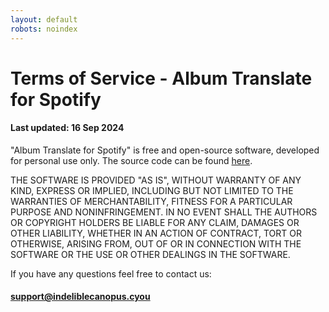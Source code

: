 ```yaml
---
layout: default
robots: noindex
---
```


# Terms of Service - Album Translate for Spotify

#### Last updated: 16 Sep 2024

"Album Translate for Spotify" is free and open-source software, developed for personal use only. The source code can be found [here](https://github.com/indeliblecanopus/album-translate-for-spotify).

THE SOFTWARE IS PROVIDED "AS IS", WITHOUT WARRANTY OF ANY KIND, EXPRESS OR
IMPLIED, INCLUDING BUT NOT LIMITED TO THE WARRANTIES OF MERCHANTABILITY,
FITNESS FOR A PARTICULAR PURPOSE AND NONINFRINGEMENT. IN NO EVENT SHALL THE
AUTHORS OR COPYRIGHT HOLDERS BE LIABLE FOR ANY CLAIM, DAMAGES OR OTHER
LIABILITY, WHETHER IN AN ACTION OF CONTRACT, TORT OR OTHERWISE, ARISING FROM,
OUT OF OR IN CONNECTION WITH THE SOFTWARE OR THE USE OR OTHER DEALINGS IN
THE SOFTWARE.

If you have any questions feel free to contact us:

#### [support@indeliblecanopus.cyou](mailto:support@indeliblecanopus.cyou)



